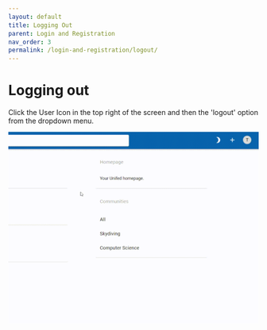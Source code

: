 ```yaml
---
layout: default
title: Logging Out
parent: Login and Registration
nav_order: 3
permalink: /login-and-registration/logout/
---
```


# Logging out

Click the User Icon in the top right of the screen and then the 'logout' option from the dropdown menu.

![Logging Out](../../gifs/logout.gif)
